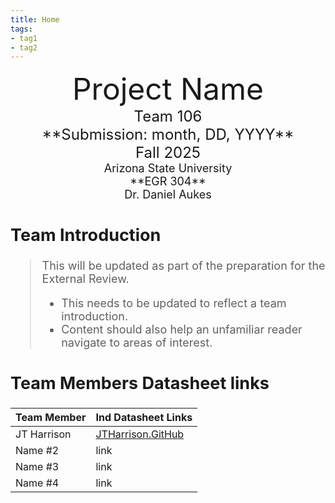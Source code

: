 ```yaml
---
title: Home
tags:
- tag1
- tag2
---
```

<center>
<font size="8">Project Name<br>
<font size="5">Team 106<br>
**Submission: month, DD, YYYY**<br>
Fall 2025<br>
<font size="4">Arizona State University<br>
**EGR 304**<br>
Dr. Daniel Aukes<br>
  

</center>

## Team Introduction
> This will be updated as part of the preparation for the External Review.<br>
>    * This needs to be updated to reflect a team introduction.<br>
>    * Content should also help an unfamiliar reader navigate to areas of interest.


## Team Members Datasheet links

| **Team Member**        |**Ind Datasheet Links** |
| ---------------------- | -----------------------|
| JT Harrison                | [JTHarrison.GitHub](https://jtharri6.github.io/) |
| Name #2                | link |
| Name #3                | link |
| Name #4                | link |
